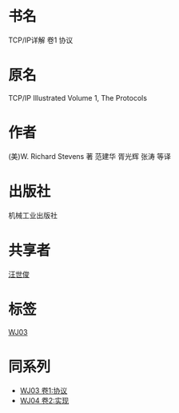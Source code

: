 # 书名 #
TCP/IP详解 卷1 协议

# 原名 #
TCP/IP Illustrated
Volume 1, The Protocols

# 作者 #
(美)W. Richard Stevens 著
范建华 胥光辉 张涛 等译

# 出版社 #
机械工业出版社

# 共享者 #
[汪世俊](WJ.md)

# 标签 #
[WJ03](WJ03.md)

# 同系列 #
  * [WJ03 卷1:协议](WJ03.md)
  * [WJ04 卷2:实现](WJ04.md)